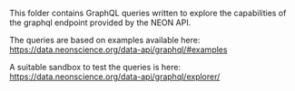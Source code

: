 This folder contains GraphQL queries written to explore the capabilities of the graphql endpoint provided by the NEON API.

The queries are based on examples available here: https://data.neonscience.org/data-api/graphql/#examples

A suitable sandbox to test the queries is here: https://data.neonscience.org/data-api/graphql/explorer/